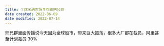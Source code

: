 ```yaml
---
title: 全球金融市场与互联网公司
date created: 2022-06-09
date modified: 2022-07-14
---
```


师兄群里面传播说今天因为全球股市，带来巨大振荡，很多大厂都在裁员，阿里甚至计划裁员 30%
